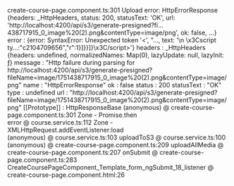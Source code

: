 create-course-page.component.ts:301 
 Upload error: 
HttpErrorResponse {headers: _HttpHeaders, status: 200, statusText: 'OK', url: 'http://localhost:4200/api/s3/generate-presigned?fi…438717915_0_image%20(2).png&contentType=image/png', ok: false, …}
error
: 
{error: SyntaxError: Unexpected token '<', "<!DOCTYPE "... is not valid JSON at JSON.parse (<anonymous>…, text: '<!DOCTYPE html><html lang="en"><head>\n  \x3Cscript ty…:"c2104709656","r":1}]}}]}\x3C/script></body></html>'}
headers
: 
_HttpHeaders {headers: undefined, normalizedNames: Map(0), lazyUpdate: null, lazyInit: ƒ}
message
: 
"Http failure during parsing for http://localhost:4200/api/s3/generate-presigned?fileName=image/1751438717915_0_image%20(2).png&contentType=image/png"
name
: 
"HttpErrorResponse"
ok
: 
false
status
: 
200
statusText
: 
"OK"
type
: 
undefined
url
: 
"http://localhost:4200/api/s3/generate-presigned?fileName=image/1751438717915_0_image%20(2).png&contentType=image/png"
[[Prototype]]
: 
HttpResponseBase
(anonymous)	@	create-course-page.component.ts:301
Zone - Promise.then		
error	@	course.service.ts:112
Zone - XMLHttpRequest.addEventListener:load		
(anonymous)	@	course.service.ts:103
uploadToS3	@	course.service.ts:100
(anonymous)	@	create-course-page.component.ts:209
uploadAllMedia	@	create-course-page.component.ts:207
onSubmit	@	create-course-page.component.ts:283
CreateCoursePageComponent_Template_form_ngSubmit_18_listener	@	create-course-page.component.html:26

